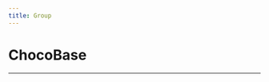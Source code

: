 ```yaml
---
title: Group
---
```


<script lang="ts">
  import Demo from "$components/Demo.svelte";
  import Highlighter from "$components/Highlighter.svelte";
</script>


# ChocoBase


---

